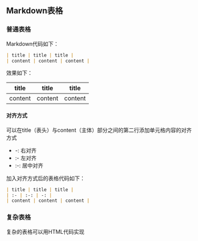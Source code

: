 ## Markdown表格

### 普通表格

Markdown代码如下：

```markdown
| title | title | title |
| content | content | content |
```

效果如下：

| title   | title   | title   |
| ------- | ------- | ------- |
| content | content | content |

#### 对齐方式

可以在title（表头）与content（主体）部分之间的第二行添加单元格内容的对齐方式

* -:	右对齐
* :-      左对齐
* :-:     居中对齐

加入对齐方式后的表格代码如下：

```markdown
| title | title | title |
| :- | :-: | -: |
| content | content | content |
```

### 复杂表格

复杂的表格可以用HTML代码实现



